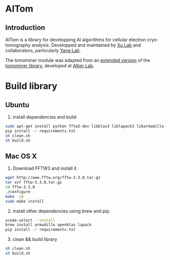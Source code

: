 # AITom

## Introduction
AITom is a library for developping AI algorithms for cellular electron cryo-tomography analysis. Developped and maintained by [Xu Lab](https://cs.cmu.edu/~mxu1) and collaborators, particularly [Yang Lab](http://www.lcecb.org/index.html). 

The tomominer module was adapted from an [extended version](http://web.cmb.usc.edu/people/alber/Software/mpp/) of the [tomominer library](https://github.com/alberlab/tomominer), developed at [Alber Lab](http://web.cmb.usc.edu/people/alber/).


# Build library
## Ubuntu

1. install dependencies and build
```bash
sudo apt-get install python fftw3-dev libblas3 liblapack3 libarmadillo-dev
pip install -r requirements.txt
sh clean.sh
sh build.sh
```

## Mac OS X

1. Download FFTW3 and install it.

```bash
wget http://www.fftw.org/fftw-3.3.8.tar.gz
tar xvf fftw-3.3.8.tar.gz
cd fftw-3.3.8
./configure
make -j8
sudo make install
```

2. install other dependencies using brew and pip.
```bash
xcode-select --install
brew install armadillo openblas lapack
pip install -r requirements.txt
```

3. clean && build library

```bash
sh clean.sh
sh build.sh
```


